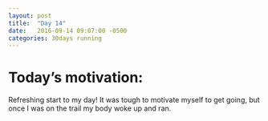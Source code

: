 ```yaml
---
layout: post
title:  "Day 14"
date:   2016-09-14 09:07:00 -0500
categories: 30days running
---
```

# Today’s motivation:

Refreshing start to my day! It was tough to motivate myself to get going, but once I was on the trail my body woke up and ran.

<amp-img width="600" height="450" alt="Day 14 - Snapped a screenshot at 5km" layout="responsive" src="{{ site.baseurl }}/img/day14.jpg "></amp-img>
